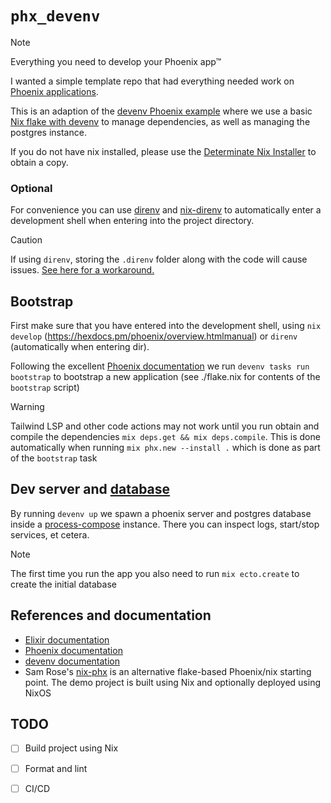# `phx_devenv`

> [!NOTE]
> Everything you need to develop your Phoenix app™

I wanted a simple template repo that had everything needed work on [Phoenix applications](https://hexdocs.pm/phoenix/overview.html).

This is an adaption of the [devenv Phoenix example](https://github.com/cachix/devenv/tree/main/examples/phoenix)  where we use a basic [Nix flake with devenv](https://devenv.sh/guides/using-with-flakes/#modifying-your-flakenix-file) to manage dependencies, as well as managing the postgres instance.

If you do not have nix installed, please use the [Determinate Nix Installer](https://github.com/DeterminateSystems/nix-installer) to obtain a copy.

### Optional

For convenience you can use [direnv](https://direnv.net/) and [nix-direnv](https://github.com/nix-community/nix-direnv) to automatically enter a development shell when entering into the project directory.

> [!CAUTION]
> If using `direnv`, storing the `.direnv` folder along with the code will cause issues. [See here for a workaround.](https://github.com/direnv/direnv/wiki/Customizing-cache-location#hashed-directories)

## Bootstrap

First make sure that you have entered into the development shell, using `nix develop` (https://hexdocs.pm/phoenix/overview.htmlmanual) or `direnv` (automatically when entering dir).

Following the excellent [Phoenix documentation](https://hexdocs.pm/phoenix/overview.html) we run `devenv tasks run bootstrap` to bootstrap a new application (see ./flake.nix for contents of the `bootstrap` script)

> [!WARNING]
> Tailwind LSP and other code actions may not work until you run obtain and compile the dependencies
> `mix deps.get && mix deps.compile`. This is done automatically when running `mix phx.new --install .` which is done as part of the `bootstrap` task

## Dev server and [database](genki.is)

By running `devenv up` we spawn a phoenix server and postgres database inside a [process-compose](https://github.com/F1bonacc1/process-compose) instance. There you can inspect logs, start/stop services, et cetera.

> [!NOTE]
> The first time you run the app you also need to run `mix ecto.create` to create the initial database


## References and documentation
* [Elixir documentation](https://elixir-lang.org/docs.html)
* [Phoenix documentation](https://hexdocs.pm/phoenix/Phoenix.html)
* [devenv documentation](https://devenv.sh/getting-started/)
* Sam Rose's [nix-phx](https://github.com/samrose/nix-phx) is an alternative flake-based Phoenix/nix starting point. The demo project is built using Nix and optionally deployed using NixOS

## TODO

- [ ] Build project using Nix
- [ ] Format and lint
- [ ] CI/CD

